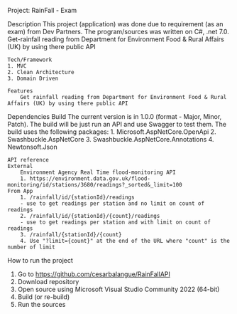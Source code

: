 Project: RainFall - Exam

Description
	This project (application) was done due to requirement (as an exam) from Dev Partners. The program/sources was written on C#, .net 7.0. Get-rainfall reading from Department for Environment Food & Rural Affairs (UK) by using there public API

	Tech/Framework
	1. MVC
	2. Clean Architecture
	3. Domain Driven

	Features
		Get rainfall reading from Department for Environment Food & Rural Affairs (UK) by using there public API

Dependencies
	Build
			The current version is in 1.0.0 (format - Major, Minor, Patch). The build will be just run an API and use Swagger to test them.
		The build uses the following packages:
		1. Microsoft.AspNetCore.OpenApi
		2. Swashbuckle.AspNetCore
		3. Swashbuckle.AspNetCore.Annotations
		4. Newtonsoft.Json

	API reference
	External
		Environment Agency Real Time flood-monitoring API
		1. https://environment.data.gov.uk/flood-monitoring/id/stations/3680/readings?_sorted&_limit=100
	From App
		1. /rainfall/id/{stationId}/readings
		- use to get readings per station and no limit on count of readings
		2. /rainfall/id/{stationId}/{count}/readings
		- use to get readings per station and with limit on count of readings
		3. /rainfall/{stationId}/{count}
		4. Use "?limit={count}" at the end of the URL where "count" is the number of limit

How to run the project
1. Go to https://github.com/cesarbalangue/RainFallAPI
2. Download repository
3. Open source using Microsoft Visual Studio Community 2022 (64-bit) 
4. Build (or re-build)
5. Run the sources








